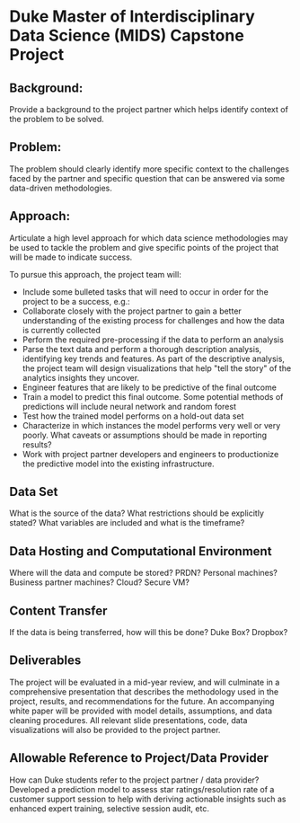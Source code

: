 # Duke Master of Interdisciplinary Data Science (MIDS) Capstone Project

## Background: 

Provide a background to the project partner which helps identify context of the problem to be solved.

## Problem:  

The problem should clearly identify more specific context to the challenges faced by the partner and specific question that can be answered via some data-driven methodologies.

## Approach:  

Articulate a high level approach for which data science methodologies may be used to tackle the problem and give specific points of the project that will be made to indicate success.

To pursue this approach, the project team will:
+ Include some bulleted tasks that will need to occur in order for the project to be a success, e.g.:
+ Collaborate closely with the project partner to gain a better understanding of the existing process for challenges and how the data is currently collected
+ Perform the required pre-processing if the data to perform an analysis
+ Parse the text data and perform a thorough description analysis, identifying key trends and features. As part of the descriptive analysis, the project team will design visualizations that help "tell the story" of the analytics insights they uncover.
+ Engineer features that are likely to be predictive of the final outcome
+ Train a model to predict this final outcome. Some potential methods of predictions will include neural network and random forest
+ Test how the trained model performs on a hold-out data set
+ Characterize in which instances the model performs very well or very poorly. What caveats or assumptions should be made in reporting results?
+ Work with project partner developers and engineers to productionize the predictive model into the existing infrastructure.
	
## Data Set

What is the source of the data? What restrictions should be explicitly stated? What variables are included and what is the timeframe?


## Data Hosting and Computational Environment

Where will the data and compute be stored? PRDN? Personal machines? Business partner machines? Cloud? Secure VM?

## Content Transfer

If the data is being transferred, how will this be done? Duke Box? Dropbox?

## Deliverables

The project will be evaluated in a mid-year review, and will culminate in a comprehensive presentation that describes the methodology used in the project, results, and recommendations for the future.  An accompanying white paper will be provided with model details, assumptions, and data cleaning procedures.  All relevant slide presentations, code, data visualizations will also be provided to the project partner.   

## Allowable Reference to Project/Data Provider 

How can Duke students refer to the project partner / data provider?
Developed a prediction model to assess star ratings/resolution rate of a customer support session to help with deriving actionable insights such as enhanced expert training, selective session audit, etc.
